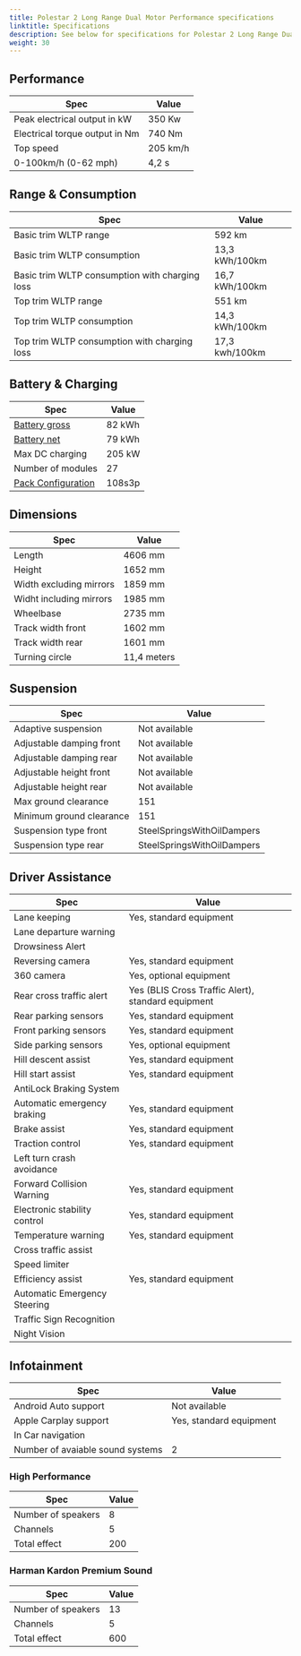 ```yaml
---
title: Polestar 2 Long Range Dual Motor Performance specifications
linktitle: Specifications
description: See below for specifications for Polestar 2 Long Range Dual Motor Performance
weight: 30
---
```


## Performance

|Spec|Value|
|----|-----|
|Peak electrical output in kW|350 Kw|
|Electrical torque output in Nm|740 Nm|
|Top speed|205 km/h|
|0-100km/h (0-62 mph)|4,2 s|



## Range & Consumption

|Spec|Value|
|----|-----|
|Basic trim WLTP range|592 km|
|Basic trim WLTP consumption|13,3 kWh/100km|
|Basic trim WLTP consumption with charging loss|16,7 kWh/100km|
|Top trim WLTP range|551 km|
|Top trim WLTP consumption|14,3 kWh/100km|
|Top trim WLTP consumption with charging loss|17,3 kwh/100km|



## Battery & Charging

|Spec|Value|
|----|-----|
|[Battery gross](../../../../technology/battery/buffer/)|82 kWh|
|[Battery net](../../../../technology/battery/buffer/)|79 kWh|
|Max DC charging|205 kW|
|Number of modules|27|
|[Pack Configuration](../../../../technology/battery/batterypack/)|108s3p|



## Dimensions

|Spec|Value|
|----|-----|
|Length|4606 mm|
|Height|1652 mm|
|Width excluding mirrors|1859 mm|
|Widht including mirrors|1985 mm|
|Wheelbase|2735 mm|
|Track width front|1602 mm|
|Track width rear|1601 mm|
|Turning circle|11,4 meters|

## Suspension

|Spec|Value|
|----|-----|
|Adaptive suspension|Not available|
|Adjustable damping front|Not available|
|Adjustable damping rear|Not available|
|Adjustable height front|Not available|
|Adjustable height rear|Not available|
|Max ground clearance|151|
|Minimum ground clearance|151|
|Suspension type front|SteelSpringsWithOilDampers|
|Suspension type rear|SteelSpringsWithOilDampers|

## Driver Assistance

|Spec|Value|
|----|-----|
|Lane keeping|Yes, standard equipment|
|Lane departure warning||
|Drowsiness Alert||
|Reversing camera|Yes, standard equipment|
|360 camera|Yes, optional equipment|
|Rear cross traffic alert|Yes (BLIS Cross Traffic Alert), standard equipment|
|Rear parking sensors|Yes, standard equipment|
|Front parking sensors|Yes, standard equipment|
|Side parking sensors|Yes, optional equipment|
|Hill descent assist|Yes, standard equipment|
|Hill start assist|Yes, standard equipment|
|AntiLock Braking System||
|Automatic emergency braking|Yes, standard equipment|
|Brake assist|Yes, standard equipment|
|Traction control|Yes, standard equipment|
|Left turn crash avoidance||
|Forward Collision Warning|Yes, standard equipment|
|Electronic stability control|Yes, standard equipment|
|Temperature warning|Yes, standard equipment|
|Cross traffic assist||
|Speed limiter||
|Efficiency assist|Yes, standard equipment|
|Automatic Emergency Steering||
|Traffic Sign Recognition||
|Night Vision||

## Infotainment

|Spec|Value|
|----|-----|
|Android Auto support|Not available|
|Apple Carplay support|Yes, standard equipment|
|In Car navigation||
|Number of avaiable sound systems|2|

### High Performance

|Spec|Value|
|----|-----|
|Number of speakers|8|
|Channels|5|
|Total effect|200|

### Harman Kardon Premium Sound

|Spec|Value|
|----|-----|
|Number of speakers|13|
|Channels|5|
|Total effect|600|
